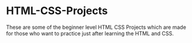 # HTML-CSS-Projects
These are some of the beginner level HTML CSS Projects which are made for those who want to practice just after learning the HTML and CSS.

